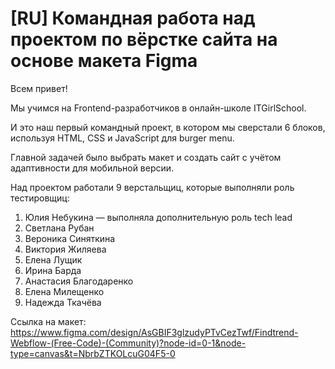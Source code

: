 # [RU] Командная работа над проектом по вёрстке сайта на основе макета Figma

Всем привет!

Мы учимся на Frontend-разработчиков в онлайн-школе ITGirlSchool.

И это наш первый командный проект, в котором мы сверстали 6 блоков, используя HTML, CSS и JavaScript для burger menu.

Главной задачей было выбрать макет и создать сайт с учётом адаптивности для мобильной версии.

Над проектом работали 9 верстальщиц, которые выполняли роль тестировщиц:

1. Юлия Небукина — выполняла дополнительную роль tech lead
2. Светлана Рубан
3. Вероника Синяткина
4. Виктория Жиляева
5. Елена Лущик
6. Ирина Барда
7. Анастасия Благодаренко
8. Елена Милещенко
9. Надежда Ткачёва

Ссылка на макет:
https://www.figma.com/design/AsGBIF3glzudyPTvCezTwf/Findtrend-Webflow-(Free-Code)-(Community)?node-id=0-1&node-type=canvas&t=NbrbZTKOLcuG04F5-0

